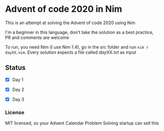 # Advent of code 2020 in Nim

This is an attempt at solving the Advent of code 2020 using Nim

I'm a beginner in this language, don't take the solution as a best practice, PR and comments are welcome

To run, you need Nim (I use Nim 1.4), go in the src folder and run `nim r dayXX.nim`. Every solution expects a file called _dayXX.txt_ as input

## Status

- [x] Day 1
- [x] Day 2
- [x] Day 3


### License
MIT licensed, so your Advent Calendar Problem Solving startup can sell this
